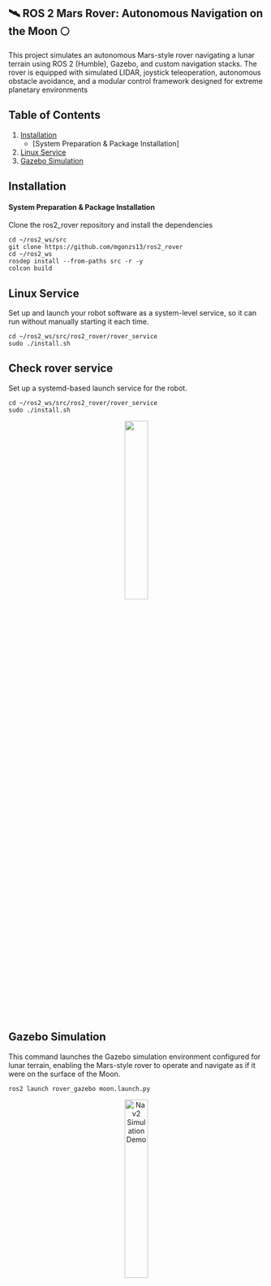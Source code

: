 ## 🛰️ ROS 2 Mars Rover: Autonomous Navigation on the Moon 🌕
This project simulates an autonomous Mars-style rover navigating a lunar terrain using ROS 2 (Humble), Gazebo, and custom navigation stacks. The rover is equipped with simulated LIDAR, joystick teleoperation, autonomous obstacle avoidance, and a modular control framework designed for extreme planetary environments

## Table of Contents

1. [Installation](#installation)
    - [System Preparation & Package Installation]
2. [Linux Service](#usage)
3. [Gazebo Simulation](#SaveMap)


## Installation
#### System Preparation & Package Installation
Clone the ros2_rover repository and install the dependencies
```shell
cd ~/ros2_ws/src
git clone https://github.com/mgonzs13/ros2_rover
cd ~/ros2_ws
rosdep install --from-paths src -r -y
colcon build
```

## Linux Service 
Set up and launch your robot software as a system-level service, so it can run without manually starting it each time.
```shell
cd ~/ros2_ws/src/ros2_rover/rover_service
sudo ./install.sh
```

##  Check rover service 
Set up a systemd-based launch service for the robot.
```shell
cd ~/ros2_ws/src/ros2_rover/rover_service
sudo ./install.sh
```
<div align="center">
    <img src="gazebo.png" width="30%"/>
</div>


## Gazebo Simulation
This command launches the Gazebo simulation environment configured for lunar terrain, enabling the Mars-style rover to operate and navigate as if it were on the surface of the Moon.
```shell
ros2 launch rover_gazebo moon.launch.py
 ```

<div align="center">
  <img src="robot_nav.gif" alt="Nav2 Simulation Demo" width="30%"/>
</div>





